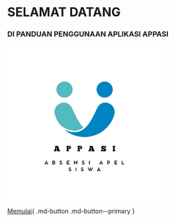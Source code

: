 # SELAMAT DATANG

### DI PANDUAN PENGGUNAAN APLIKASI APPASI

<img src="Images\LOGO_APPASI.png" width="70%">

[Memulai](Pendahuluan.md){ .md-button .md-button--primary }
